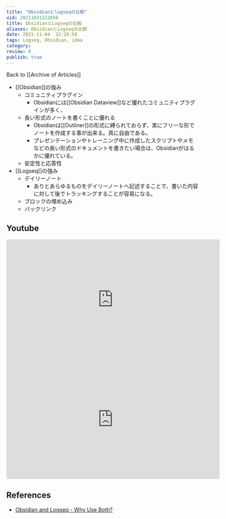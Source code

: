 ```yaml
---
title: "Obsidianとlogseqの比較"
uid: 20211031222650
title: ObsidianとLogseqの比較
aliases: ObsidianとLogseqの比較
date: 2021-11-04  22:26:50
tags: Logseq, Obsidian, idea
category:
review: 0
publish: true
---
```

Back to [[Archive of Articles]]

- [[Obsidian]]の強み
	- コミュニティプラグイン
		- Obsidianには[[Obsidian Dataview]]など優れたコミュニティプラグインが多く、
	- 長い形式のノートを書くことに優れる
		- Obsidianは[[Outliner]]の形式に縛られておらず、実にフリーな形でノートを作成する事が出来る。真に自由である。
		- プレゼンテーションやトレーニング中に作成したスクリプトやメモなどの長い形式のドキュメントを書きたい場合は、Obsidianがはるかに優れている。
	- 安定性と応答性
- [[Logseq]]の強み
	- デイリーノート
		- ありとあらゆるものをデイリーノートへ記述することで、書いた内容に対して後でトラッキングすることが容易になる。
	- ブロックの埋め込み
	- バックリンク

## Youtube
<iframe width="560" height="315" src="https://www.youtube.com/embed/WpnbSWt_mgM" title="YouTube video player" frameborder="0" allow="accelerometer; autoplay; clipboard-write; encrypted-media; gyroscope; picture-in-picture" allowfullscreen></iframe>

<iframe width="560" height="315" src="https://www.youtube.com/embed/knxDHO3U2_8" title="YouTube video player" frameborder="0" allow="accelerometer; autoplay; clipboard-write; encrypted-media; gyroscope; picture-in-picture" allowfullscreen></iframe>

## References
- [Obsidian and Logseq - Why Use Both?](https://youtu.be/WpnbSWt_mgM)